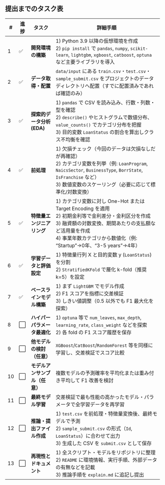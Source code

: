 ## 提出までのタスク表

| # | 進捗 | タスク | 詳細手順 |
|---|------|--------|----------|
| 1 | ✅ | **開発環境の構築** | 1) Python 3.9 以降の仮想環境を作成<br>2) `pip install` で `pandas`, `numpy`, `scikit-learn`, `lightgbm`, `xgboost`, `catboost`, `optuna` など主要ライブラリを導入 |
| 2 | ✅ | **データ取得・配置** | `data/input` にある `train.csv`・`test.csv`・`sample_submit.csv` をプロジェクトのデータディレクトリへ配置（すでに配置済みであれば確認のみ） |
| 3 | ✅ | **探索的データ分析 (EDA)** | 1) `pandas` で CSV を読み込み、行数・列数・型を確認<br>2) `describe()` やヒストグラムで数値分布、`value_counts()` でカテゴリ分布を把握<br>3) 目的変数 `LoanStatus` の割合を算出しクラス不均衡を確認 |
| 4 | ✅ | **前処理** | 1) 欠損チェック（今回のデータは欠損なしだが再確認）<br>2) カテゴリ変数を列挙（例: `LoanProgram`, `NaicsSector`, `BusinessType`, `BorrState`, `IsFranchise` など）<br>3) 数値変数のスケーリング（必要に応じて標準化/対数変換） |
| 5 | ✅ | **特徴量エンジニアリング** | 1) カテゴリ変数に対し One-Hot または Target Encoding を適用<br>2) 初期金利等で金利差分・金利区分を作成<br>3) 融資額の対数変換、期間あたりの支払額など活用量を作成<br>4) 事業年数カテゴリから数値化（例: “Startup”→0年、“3-5 years”→4年） |
| 6 | ✅ | **学習データと評価設定** | 1) 特徴量行列 X と目的変数 y (`LoanStatus`) を分割<br>2) `StratifiedKFold` で層化 k-fold（推奨 k=5）を設定 |
| 7 | ✅ | **ベースラインモデル構築** | 1) まず `LightGBM` でモデル作成<br>2) F1 スコアを指標に交差検証<br>3) しきい値調整（0.5 以外でも F1 最大化を探索） |
| 8 | ⬜ | **ハイパーパラメータ最適化** | 1) `optuna` 等で `num_leaves`, `max_depth`, `learning_rate`, `class_weight` などを探索<br>2) 各 fold の F1 スコア履歴を保存 |
| 9 | ⬜ | **他モデルの検討（任意）** | `XGBoost`/`CatBoost`/`RandomForest` 等を同様に学習し、交差検証でスコア比較 |
|10 | ⬜ | **モデルアンサンブル（任意）** | 複数モデルの予測確率を平均化または重み付き平均して F1 改善を検討 |
|11 | ⬜ | **最終モデル学習** | 交差検証で最も性能の高かったモデル・パラメータで全学習データを再学習 |
|12 | ⬜ | **推論・提出ファイル作成** | 1) `test.csv` を前処理・特徴量変換後、最終モデルで予測<br>2) `sample_submit.csv` の形式（`Id`, `LoanStatus`）に合わせて出力<br>3) 生成した CSV を `submit.csv` として保存 |
|13 | ⬜ | **再現性とドキュメント** | 1) 全スクリプト・モデルをリポジトリに整理<br>2) `README` に環境情報、実行手順、外部データの有無などを記載<br>3) 推論手順を `explain.md` に追記し提出 |

